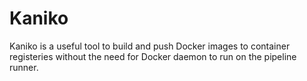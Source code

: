 # Kaniko

Kaniko is a useful tool to build and push Docker images to container registeries without the need for Docker daemon to run on the pipeline runner.
